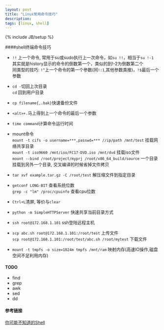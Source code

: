 ```yaml
---
layout: post
title: "Linux常用命令技巧"
description:
tags: [linux, shell]
---
```

{% include JB/setup %}

####shell终端命令技巧  

* `!!` 上一个命令, 常用于su或sudo执行上一次命令，如`su !!`，相当于`su !-1`  
  其实就是history显示的命令的倒数第一个，类似的到!-2为倒数第二个  
  同类型的技巧: `!^`上一个命令的第一个参数(同`!:1`,其他参数类推)，`!$`最后一个参数

* `cd -`切回上次目录  
  `cd` 回到用户目录

* `cp filename{,.bak}`快速备份文件

* `<alt>+.`马上得到上一个命令的最后一个参数

* `time command`计算命令运行时间

* mount命令  
  `mount -t cifs -o username=***,passwd=*** //ip/path /mnt/test` 
  挂载网络共享目录  
  `mount -t iso9660 /mnt/iso/FC17-DVD.iso /mnt/dvd` 
  挂载iso文件  
  `mount --bind /root/project/myprj /root/x86_64_build/source` 
  一个目录挂载到另外一个目录, 交叉编译的时候省掉文件拷贝  

* `tar xvf example.tar.gz -C /root/test` 解压缩文件到指定目录

* `getconf LONG-BIT`           查看系统位数  
  `grep -c "lm" /proc/cpuinfo` 查看cpu位数  

* `Ctrl+L`清屏, 等价与`clear`
* `python -m SimpleHTTPServer` 快速共享当前目录方式
* `ssh root@172.168.1.101` ssh登陆远程主机  
* `scp abc.sh root@172.168.1.101:/root/test` 上传文件  
  `scp root@172.168.1.101:/root/test/abc.sh /root/mytest` 下载文件
* `mount -t tmpfs -o size=1024m tmpfs /mnt/ram` 映射内存(高速IO操作,磁盘空间不足利用内存)

#### TODO
* find
* grep
* awk
* sed
* dd

#### 参考链接
[你可能不知道的Shell](http://coolshell.cn/articles/8619.html)
